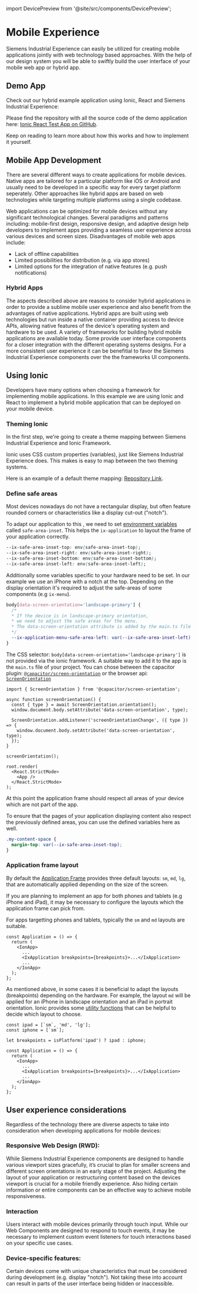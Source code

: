 import DevicePreview from '@site/src/components/DevicePreview';

# Mobile Experience

Siemens Industrial Experience can easily be utilized for creating mobile applications jointly with web technology based approaches. With the help of our design system you will be able to swiftly build the user interface of your mobile web app or hybrid app.

## Demo App

Check out our hybrid example application using Ionic, React and Siemens Industrial Experience:

<div style={{
  display: 'flex',
  flexDirection: 'row',
  justifyContent: 'center',
  margin: '5rem 0'
}}>

  <DevicePreview />
</div>

Please find the repository with all the source code of the demo application here: [Ionic React Test App on GitHub](https://github.com/siemens/ix/blob/main/test-apps/ionic-test-app).

Keep on reading to learn more about how this works and how to implement it yourself.

## Mobile App Development

There are several different ways to create applications for mobile devices. Native apps are tailored for a particular platform like iOS or Android and usually need to be developed in a specific way for every target platform seperately. Other approaches like hybrid apps are based on web technologies while targeting multiple platforms using a single codebase.

Web applications can be optimized for mobile devices without any significant technological changes. Several paradigms and patterns including: mobile-first design, responsive design, and adaptive design help developers to implement apps providing a seamless user experience across various devices and screen sizes. Disadvantages of mobile web apps include:

- Lack of offline capabilities
- Limited possibilities for distribution (e.g. via app stores)
- Limited options for the integration of native features (e.g. push notifications)

### Hybrid Apps

The aspects described above are reasons to consider hybrid applications in order to provide a sublime mobile user experience and also benefit from the advantages of native applications.
Hybrid apps are built using web technologies but run inside a native container providing access to device APIs, allowing native features of the device's operating system and hardware to be used. A variety of frameworks for building hybrid mobile applications are available today. Some provide user interface components for a closer integration with the different operating systems designs. For a more consistent user experience it can be benefitial to favor the Siemens Industrial Experience components over the the frameworks UI components.

## Using Ionic

Developers have many options when choosing a framework for implementing mobile applications. In this example we are using Ionic and React to implement a hybrid mobile application that can be deployed on your mobile device.

### Theming Ionic

In the first step, we're going to create a theme mapping between Siemens Industrial Experience and Ionic Framework.

Ionic uses CSS custom properties (variables), just like Siemens Industrial Experience does. This makes is easy to map between the two theming systems.

Here is an example of a default theme mapping: [Repository Link](https://github.com/siemens/ix/blob/main/test-apps/ionic-test-app/src/theme/variables.css).

### Define safe areas

Most devices nowadays do not have a rectangular display, but often feature rounded corners or characteristics like a display cut-out ("notch").

To adapt our application to this , we need to set [environment variables](https://developer.mozilla.org/en-US/docs/Web/CSS/env#safe-area-inset-top) called `safe-area-inset`. This helps the `ix-application` to layout the frame of your application correctly.

```css
--ix-safe-area-inset-top: env(safe-area-inset-top);
--ix-safe-area-inset-right: env(safe-area-inset-right);
--ix-safe-area-inset-bottom: env(safe-area-inset-bottom);
--ix-safe-area-inset-left: env(safe-area-inset-left);
```

Additionally some variables specific to your hardware need to be set. In our example we use an iPhone with a notch at the top. Depending on the display orientation it's required to adjust the safe-areas of some components (e.g `ix-menu`).

```css
body[data-screen-orientation='landscape-primary'] {
  /*
  * If the device is in landscape-primary orientation,
  * we need to adjust the safe areas for the menu.
  * The data-screen-orientation attribute is added by the main.ts file
  */
  --ix-application-menu-safe-area-left: var(--ix-safe-area-inset-left);
}
```

The CSS selector: `body[data-screen-orientation='landscape-primary']` is not provided via the ionic framework.
A suitable way to add it to the app is the `main.ts` file of your project. You can chose between the capacitor plugin: [`@capacitor/screen-orientation`](https://capacitorjs.com/docs/apis/screen-orientation) or the browser api: [`ScreenOrientation`](https://developer.mozilla.org/en-US/docs/Web/API/ScreenOrientation)

```tsx
import { ScreenOrientation } from '@capacitor/screen-orientation';

async function screenOrientation() {
  const { type } = await ScreenOrientation.orientation();
  window.document.body.setAttribute('data-screen-orientation', type);

  ScreenOrientation.addListener('screenOrientationChange', ({ type }) => {
    window.document.body.setAttribute('data-screen-orientation', type);
  });
}

screenOrientation();

root.render(
  <React.StrictMode>
    <App />
  </React.StrictMode>
);
```

At this point the application frame should respect all areas of your device which are not part of the app.

To ensure that the pages of your application displaying content also respect the previously defined areas, you can use the defined variables here as well.

```css
.my-content-space {
  margin-top: var(--ix-safe-area-inset-top);
}
```

### Application frame layout

By default the [Application Frame](./controls/application-frame/application.md) provides three default layouts: `sm`, `md`, `lg`, that are automatically applied depending on the size of the screen.

If you are planning to implement an app for both phones and tablets (e.g iPhone and iPad), it may be necessary to configure the layouts which the application frame can pick from.

For apps targetting phones and tablets, typically the `sm` and `md` layouts are suitable.

```tsx
const Application = () => {
  return (
    <IonApp>
      ...
      <IxApplication breakpoints={breakpoints}>...</IxApplication>
      ...
    </IonApp>
  );
};
```


As mentioned above, in some cases it is beneficial to adapt the layouts (breakpoints) depending on the hardware.
For example, the layout `md` will be applied for an iPhone in landscape orientation and an iPad in portrait orientation.
Ionic provides some [utility functions](https://ionicframework.com/docs/react/platform#platforms) that can be helpful to decide which layout to choose.

```tsx
const ipad = [`sm`, 'md', 'lg'];
const iphone = [`sm`];

let breakpoints = isPlatform('ipad') ? ipad : iphone;

const Application = () => {
  return (
    <IonApp>
      ...
      <IxApplication breakpoints={breakpoints}>...</IxApplication>
      ...
    </IonApp>
  );
};
```

## User experience considerations

Regardless of the technology there are diverse aspects to take into consideration when developing applications for mobile devices:

### Responsive Web Design (RWD):

While Siemens Industrial Experience components are designed to handle various viewport sizes gracefully, it’s crucial to plan for smaller screens and different screen orientations in an early stage of the project. Adjusting the layout of your application or restructuring content based on the devices viewport is crucial for a mobile friendly experience. Also hiding certain information or entire components can be an effective way to achieve mobile responsiveness.

### Interaction

Users interact with mobile devices primarily through touch input. While our Web Components are designed to respond to touch events, it may be necessary to implement custom event listeners for touch interactions based on your specific use cases.

### Device-specific features:

Certain devices come with unique characteristics that must be considered during development (e.g. display "notch"). Not taking these into account can result in parts of the user interface being hidden or inaccessible.
